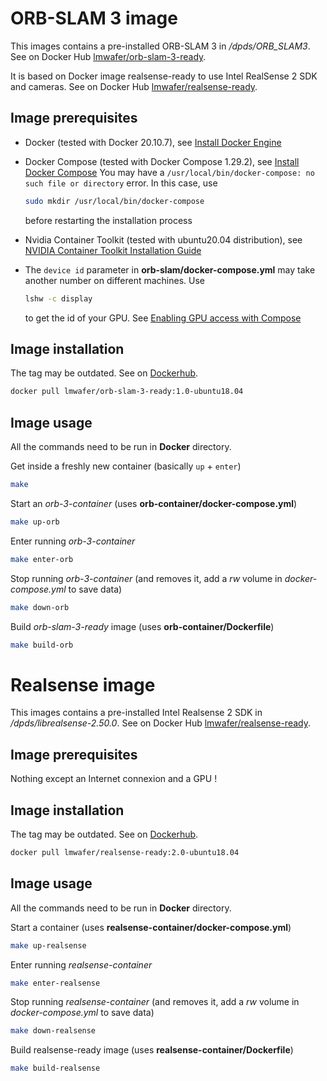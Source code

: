 # **ORB-SLAM 3** image

This images contains a pre-installed ORB-SLAM 3 in */dpds/ORB_SLAM3*. See on Docker Hub [lmwafer/orb-slam-3-ready](https://hub.docker.com/r/lmwafer/orb-slam-3-ready). 

It is based on Docker image realsense-ready to use Intel RealSense 2 SDK and cameras. See on Docker Hub [lmwafer/realsense-ready](https://hub.docker.com/r/lmwafer/realsense-ready/tags). 

## Image prerequisites

- Docker (tested with Docker 20.10.7), see [Install Docker Engine](https://docs.docker.com/engine/install/)

- Docker Compose (tested with Docker Compose 1.29.2), see [Install Docker Compose](https://docs.docker.com/compose/install/)
  You may have a `/usr/local/bin/docker-compose: no such file or directory` error. In this case, use
  ```bash
  sudo mkdir /usr/local/bin/docker-compose
  ```
  before restarting the installation process

- Nvidia Container Toolkit (tested with ubuntu20.04 distribution), see [NVIDIA Container Toolkit Installation Guide](https://docs.nvidia.com/datacenter/cloud-native/container-toolkit/install-guide.html)

- The `device id` parameter in **orb-slam/docker-compose.yml** may take another number on different machines. Use
  ```bash
  lshw -c display
  ```
  to get the id of your GPU. See [Enabling GPU access with Compose](https://docs.docker.com/compose/gpu-support/)

## Image installation

The tag may be outdated. See on [Dockerhub](https://hub.docker.com/r/lmwafer/orb-slam-3-ready/tags).

```bash
docker pull lmwafer/orb-slam-3-ready:1.0-ubuntu18.04
```

## Image usage

All the commands need to be run in **Docker** directory. 

Get inside a freshly new container (basically `up` + `enter`)
```bash
make
```

Start an *orb-3-container* (uses **orb-container/docker-compose.yml**)
```bash
make up-orb
```

Enter running *orb-3-container*
```bash
make enter-orb
```

Stop running *orb-3-container* (and removes it, add a *rw* volume in *docker-compose.yml* to save data)
```bash
make down-orb
```

Build *orb-slam-3-ready* image (uses **orb-container/Dockerfile**)
```bash
make build-orb
```

# **Realsense** image

This images contains a pre-installed Intel Realsense 2 SDK in */dpds/librealsense-2.50.0*. See on Docker Hub [lmwafer/realsense-ready](https://hub.docker.com/r/lmwafer/realsense-ready). 

## Image prerequisites

Nothing except an Internet connexion and a GPU !

## Image installation

The tag may be outdated. See on [Dockerhub](https://hub.docker.com/r/lmwafer/realsense-ready/tags).

```bash
docker pull lmwafer/realsense-ready:2.0-ubuntu18.04
```

## Image usage

All the commands need to be run in **Docker** directory. 

Start a container (uses **realsense-container/docker-compose.yml**)
```bash
make up-realsense
```

Enter running *realsense-container*
```bash
make enter-realsense
```

Stop running *realsense-container* (and removes it, add a *rw* volume in *docker-compose.yml* to save data)
```bash
make down-realsense
```

Build realsense-ready image (uses **realsense-container/Dockerfile**)
```bash
make build-realsense
```